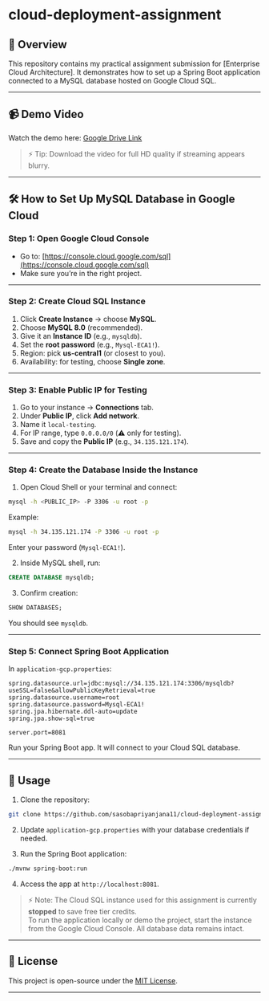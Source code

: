 # cloud-deployment-assignment

## 📌 Overview
This repository contains my practical assignment submission for [Enterprise Cloud Architecture]. It demonstrates how to set up a Spring Boot application connected to a MySQL database hosted on Google Cloud SQL.  

---

## 📹 Demo Video
Watch the demo here: [Google Drive Link](https://drive.google.com/file/d/1M6xkpR8u4OMtmn4tTuWmJOjolWFdiiao/view?usp=sharing)

> ⚡ Tip: Download the video for full HD quality if streaming appears blurry.

---

## 🛠️ How to Set Up MySQL Database in Google Cloud

### Step 1: Open Google Cloud Console
* Go to: [https://console.cloud.google.com/sql](https://console.cloud.google.com/sql)
* Make sure you’re in the right project.

---

### Step 2: Create Cloud SQL Instance
1. Click **Create Instance** → choose **MySQL**.  
2. Choose **MySQL 8.0** (recommended).  
3. Give it an **Instance ID** (e.g., `mysqldb`).  
4. Set the **root password** (e.g., `Mysql-ECA1!`).  
5. Region: pick **us-central1** (or closest to you).  
6. Availability: for testing, choose **Single zone**.

---

### Step 3: Enable Public IP for Testing
1. Go to your instance → **Connections** tab.  
2. Under **Public IP**, click **Add network**.  
3. Name it `local-testing`.  
4. For IP range, type `0.0.0.0/0` (⚠️ only for testing).  
5. Save and copy the **Public IP** (e.g., `34.135.121.174`).  

---

### Step 4: Create the Database Inside the Instance
1. Open Cloud Shell or your terminal and connect:

```bash
mysql -h <PUBLIC_IP> -P 3306 -u root -p
````

Example:

```bash
mysql -h 34.135.121.174 -P 3306 -u root -p
```

Enter your password (`Mysql-ECA1!`).

2. Inside MySQL shell, run:

```sql
CREATE DATABASE mysqldb;
```

3. Confirm creation:

```sql
SHOW DATABASES;
```

You should see `mysqldb`.

---

### Step 5: Connect Spring Boot Application

In `application-gcp.properties`:

```properties
spring.datasource.url=jdbc:mysql://34.135.121.174:3306/mysqldb?useSSL=false&allowPublicKeyRetrieval=true
spring.datasource.username=root
spring.datasource.password=Mysql-ECA1!
spring.jpa.hibernate.ddl-auto=update
spring.jpa.show-sql=true

server.port=8081
```

Run your Spring Boot app. It will connect to your Cloud SQL database.

---

## 📂 Usage

1. Clone the repository:

```bash
git clone https://github.com/sasobapriyanjana11/cloud-deployment-assignment.git
```

2. Update `application-gcp.properties` with your database credentials if needed.

3. Run the Spring Boot application:

```bash
./mvnw spring-boot:run
```

4. Access the app at `http://localhost:8081`.

> ⚡ Note: The Cloud SQL instance used for this assignment is currently **stopped** to save free tier credits.  
> To run the application locally or demo the project, start the instance from the Google Cloud Console. All database data remains intact.


---

## 🔖 License

This project is open-source under the [MIT License](LICENSE).

---



